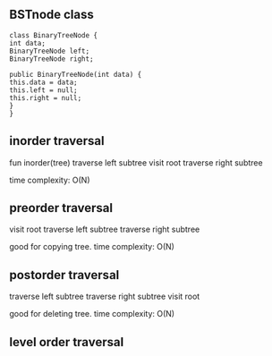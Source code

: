 
## BSTnode class

```
class BinaryTreeNode {  
int data;  
BinaryTreeNode left;  
BinaryTreeNode right;  
  
public BinaryTreeNode(int data) {  
this.data = data;  
this.left = null;  
this.right = null;  
}  
}
```

## inorder traversal

fun inorder(tree)
traverse left subtree 
visit root
traverse right subtree

time complexity: O(N)

## preorder traversal

visit root
traverse left subtree
traverse right subtree

good for copying tree.
time complexity: O(N)

## postorder traversal

traverse left subtree
traverse right  subtree
visit root

good for deleting tree.
time complexity: O(N)

## level order traversal

























